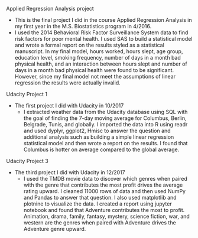 Applied Regression Analysis project

- This is the final project I did in the course Applied Regression Analysis in my first year in the M.S. Biostatistics program in 4/2016. 
 - I used the 2014 Behavioral Risk Factor Surveillance System data to find risk factors for poor mental health. I used SAS to build a statistical model and wrote a formal report on the results styled as a statistical manuscript. In my final model, hours worked, hours slept, age group, education level, smoking frequency, number of days in a month bad physical health, and an interaction between hours slept and number of days in a month bad physical health were found to be significant. However, since my final model not meet the assumptions of linear regression the results were actually invalid.

Udacity Project 1

- The first project I did with Udacity in 10/2017
  - I extracted weather data from the Udacity database using SQL with the goal of finding the 7-day moving average for Columbus, Berlin, Belgrade, Tunis, and globally. I imported the data into R using  readr and used dyplyr, ggplot2, Hmisc to answer the question and additional analysis such as building a simple linear regression statistical model and then wrote a report on the results. I found that Columbus is hotter on average compared to the global average.
  
Udacity Project 3

- The third project I did with Udacity in 12/2017
  - I used the TMDB movie data to discover which genres when paired with the genre that contributes the most profit drives the average rating upward.  I cleaned 11000 rows of data and then used NumPy and Pandas to answer that question. I also used matplotlib and plotnine to visualize the data. I created a report using jupyter notebook and found that Adventure contributes the most to profit. Animation, drama, family, fantasy, mystery, science fiction, war, and western are the genres when paired with Adventure drives the Adventure genre upward.   
